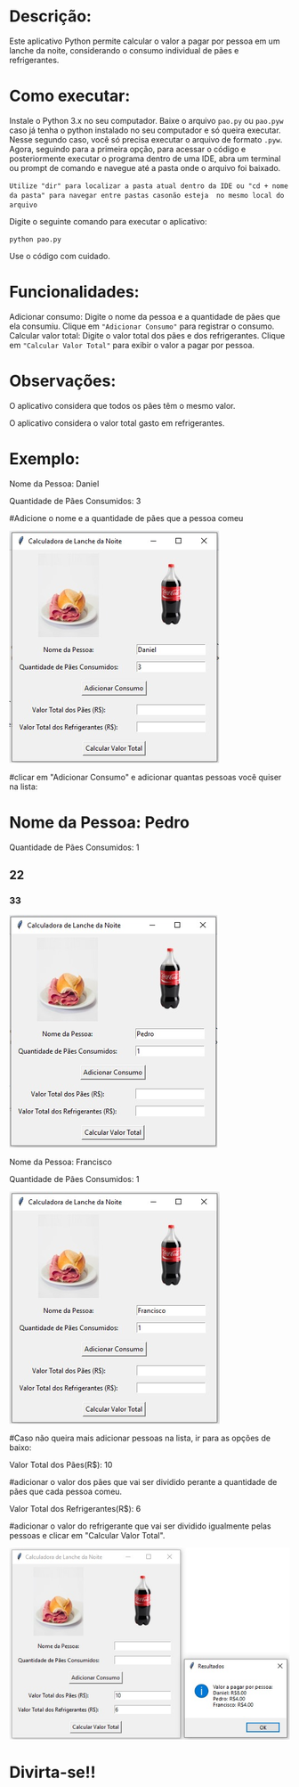 # Descrição:

Este aplicativo Python permite calcular o valor a pagar por pessoa em um lanche da noite, considerando o consumo individual de pães e refrigerantes.

# Como executar:

Instale o Python 3.x no seu computador.
Baixe o arquivo `pao.py` ou `pao.pyw` caso já tenha o python instalado no seu computador e só queira executar.
Nesse segundo caso, você só precisa executar o arquivo de formato `.pyw`.
Agora, seguindo para a primeira opção, para acessar o código e posteriormente executar o programa dentro de uma IDE, 
abra um terminal ou prompt de comando e navegue até a pasta onde o arquivo foi baixado. 

`Utilize "dir" para localizar a pasta atual dentro da IDE ou "cd + nome da pasta" para navegar entre pastas casonão esteja  no mesmo local do arquivo`

Digite o seguinte comando para executar o aplicativo:

`python pao.py`

Use o código com cuidado.

# Funcionalidades:

Adicionar consumo: Digite o nome da pessoa e a quantidade de pães que ela consumiu. Clique em `"Adicionar Consumo"` para registrar o consumo.
Calcular valor total: Digite o valor total dos pães e dos refrigerantes. Clique em `"Calcular Valor Total"` para exibir o valor a pagar por pessoa.

# Observações:

O aplicativo considera que todos os pães têm o mesmo valor.

O aplicativo considera o valor total gasto em refrigerantes.

# Exemplo:

<p>Nome da Pessoa: Daniel</p>
<p>Quantidade de Pães Consumidos: 3</p>
<p>#Adicione o nome e a quantidade de pães que a pessoa comeu</p>

<img src="img/Ex.Daniel.jpg">

#clicar em "Adicionar Consumo" e adicionar quantas pessoas você quiser na lista:

<p><h1>Nome da Pessoa: Pedro</h1></p>
<p>Quantidade de Pães Consumidos: 1</p>

<h2>22</h2>
<h3>33</h3>
<img src="img/Ex.Pedro.jpg">

<p>Nome da Pessoa: Francisco</p>
<p>Quantidade de Pães Consumidos: 1</p>

<img src="img/Ex.Francisco.jpg">

#Caso não queira mais adicionar pessoas na lista, ir para as opções de baixo:

<p>Valor Total dos Pães(R$): 10</p>
<p>#adicionar o valor dos pães que vai ser dividido perante a quantidade de pães que cada pessoa comeu.</p>

<p>Valor Total dos Refrigerantes(R$): 6</p>
<p>#adicionar o valor do refrigerante que vai ser dividido igualmente pelas pessoas e clicar em "Calcular Valor Total".</p>

<img src="img/Ex.CalculoValor.jpg">

# Divirta-se!!
